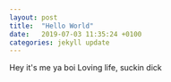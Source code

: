 ```yaml
---
layout: post
title:  "Hello World"
date:   2019-07-03 11:35:24 +0100
categories: jekyll update
---
```

Hey it's me ya boi
Loving life, suckin dick
